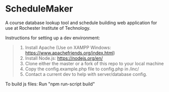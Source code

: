 # ScheduleMaker
A course database lookup tool and schedule building web application for use at Rochester Institute of Technology.

Instructions for setting up a dev environment:
>1. Install Apache (Use on XAMPP Windows: https://www.apachefriends.org/index.html)
>2. Install Node.js: https://nodejs.org/en/
>3. Clone either the master or a fork of this repo to your local machine
>4. Copy the config.example.php file to config.php in /inc/
>5. Contact a current dev to help with server/database config.

To build js files:
	Run "npm run-script build"
